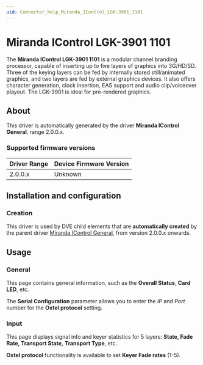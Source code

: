 ```yaml
---
uid: Connector_help_Miranda_IControl_LGK-3901_1101
---
```


# Miranda IControl LGK-3901 1101

The **Miranda IControl LGK-3901 1101** is a modular channel branding processor, capable of inserting up to five layers of graphics into 3G/HD/SD. Three of the keying layers can be fed by internally stored still/animated graphics, and two layers are fed by external graphics devices. It also offers character generation, clock insertion, EAS support and audio clip/voiceover playout. The LGK-3901 is ideal for pre-rendered graphics.

## About

This driver is automatically generated by the driver **Miranda IControl General**, range 2.0.0.x.

### Supported firmware versions

| **Driver Range** | **Device Firmware Version** |
|------------------|-----------------------------|
| 2.0.0.x          | Unknown                     |

## Installation and configuration

### Creation

This driver is used by DVE child elements that are **automatically created** by the parent driver [Miranda IControl General](xref:Connector_help_Miranda_IControl_General), from version 2.0.0.x onwards.

## Usage

### General

This page contains general information, such as the **Overall Status**, **Card LED**, etc.

The **Serial Configuration** parameter allows you to enter the *IP* and *Port* number for the **Oxtel protocol** setting.

### Input

This page displays signal info and keyer statistics for 5 layers: **State, Fade Rate, Transport State,** **Transport Type**, etc.

**Oxtel protocol** functionality is available to set **Keyer Fade rates** (1-5).
